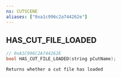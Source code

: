 ```yaml
---
ns: CUTSCENE
aliases: ["0xa1c996c2a744262e"]
---
```

## HAS_CUT_FILE_LOADED

```c
// 0xA1C996C2A744262E
bool HAS_CUT_FILE_LOADED(string pCutName);
```

```
Returns whether a cut file has loaded
```
